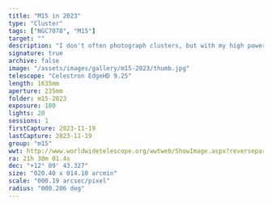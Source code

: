```yaml
---
title: "M15 in 2023"
type: "Cluster"
tags: ["NGC7078", "M15"]
target: ""
description: "I don't often photograph clusters, but with my high powered telescope and new camera I wanted to capture M15: the Pegasus Cluster. It's believed to be a collection of hundreds of thousands of some of the oldest stars in the universe."
signature: true
archive: false
image: "/assets/images/gallery/m15-2023/thumb.jpg"
telescope: "Celestron EdgeHD 9.25"
length: 1635mm
aperture: 235mm
folder: m15-2023
exposure: 180
lights: 20
sessions: 1
firstCapture: 2023-11-19
lastCapture: 2023-11-19
group: "m15"
wwt: http://www.worldwidetelescope.org/wwtweb/ShowImage.aspx?reverseparity=False&scale=0.187929&name=m15-2023.jpg&imageurl=https://deepskyworkflows.com/assets/images/gallery/m15-2023/m15-2023.jpg&credits=Jeremy+Likness+at+DeepSkyWorkflows.com&creditsUrl=https://deepskyworkflows.com/about&ra=322.546752&dec=12.119136&x=2149.2&y=2483.1&rotation=-121.15&thumb=https://deepskyworkflows.com/assets/images/gallery/m15-2023/thumb.jpg
ra: 21h 30m 01.4s
dec: "+12° 09' 43.327"
size: "020.40 x 014.10 arcmin"
scale: "000.19 arcsec/pixel"
radius: "000.206 deg"
---
```

